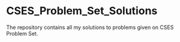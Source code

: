 # CSES_Problem_Set_Solutions
The repository contains all my solutions to problems given on CSES Problem Set.
